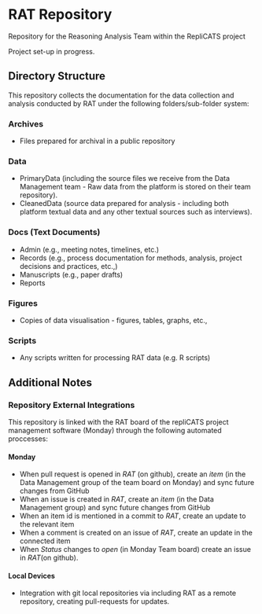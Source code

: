 # RAT Repository

Repository for the Reasoning Analysis Team within the RepliCATS project

Project set-up in progress.

## Directory Structure

This repository collects the documentation for the data collection and analysis conducted by RAT under the following folders/sub-folder system:

### Archives

- Files prepared for archival in a public repository

### Data

- PrimaryData (including the source files we receive from the Data Management team - Raw data from the platform is stored on their team repository).
- CleanedData (source data prepared for analysis - including both platform textual data and any other textual sources such as interviews).

### Docs (Text Documents)

- Admin (e.g., meeting notes, timelines, etc.)
- Records (e.g., process documentation for methods, analysis, project decisions and practices, etc.,)
- Manuscripts (e.g., paper drafts)
- Reports

### Figures

- Copies of data visualisation - figures, tables, graphs, etc.,

### Scripts

- Any scripts written for processing RAT data (e.g. R scripts)

## Additional Notes

### Repository External Integrations

This repository is linked with the RAT board of the repliCATS project management software (Monday) through the following automated proccesses:

#### Monday

- When pull request is opened in _RAT_ (on github), create an _item_ (in the Data Management group of the team board on Monday) and sync future changes from GitHub
- When an issue is created in _RAT_, create an _item_ (in the Data Management group) and sync future changes from GitHub
- When an item id is mentioned in a commit to _RAT_, create an update to the relevant item
- When a comment is created on an issue of _RAT_, create an update in the connected item
- When _Status_ changes to _open_ (in Monday Team board) create an issue in _RAT_(on github).

#### Local Devices

- Integration with git local repositories via including RAT as a remote repository, creating pull-requests for updates.
